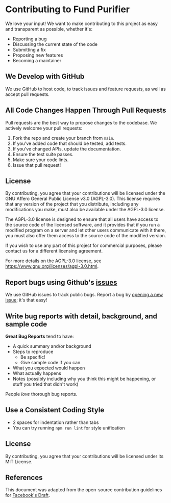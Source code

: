 # Contributing to Fund Purifier

We love your input! We want to make contributing to this project as easy and transparent as possible, whether it's:

- Reporting a bug
- Discussing the current state of the code
- Submitting a fix
- Proposing new features
- Becoming a maintainer

## We Develop with GitHub

We use GitHub to host code, to track issues and feature requests, as well as accept pull requests.

## All Code Changes Happen Through Pull Requests

Pull requests are the best way to propose changes to the codebase. We actively welcome your pull requests:

1. Fork the repo and create your branch from `main`.
2. If you've added code that should be tested, add tests.
3. If you've changed APIs, update the documentation.
4. Ensure the test suite passes.
5. Make sure your code lints.
6. Issue that pull request!

## License

By contributing, you agree that your contributions will be licensed under the GNU Affero General Public License v3.0 (AGPL-3.0). This license requires that any version of the project that you distribute, including any modifications you make, must also be available under the AGPL-3.0 license.

The AGPL-3.0 license is designed to ensure that all users have access to the source code of the licensed software, and it provides that if you run a modified program on a server and let other users communicate with it there, you must also offer them access to the source code of the modified version.

If you wish to use any part of this project for commercial purposes, please contact us for a different licensing agreement.

For more details on the AGPL-3.0 license, see <https://www.gnu.org/licenses/agpl-3.0.html>.

## Report bugs using Github's [issues](https://github.com/fundpurifier/app/issues)

We use GitHub issues to track public bugs. Report a bug by [opening a new issue](https://github.com/fundpurifier/app/issues/new); it's that easy!

## Write bug reports with detail, background, and sample code

**Great Bug Reports** tend to have:

- A quick summary and/or background
- Steps to reproduce
  - Be specific!
  - Give sample code if you can.
- What you expected would happen
- What actually happens
- Notes (possibly including why you think this might be happening, or stuff you tried that didn't work)

People _love_ thorough bug reports.

## Use a Consistent Coding Style

- 2 spaces for indentation rather than tabs
- You can try running `npm run lint` for style unification

## License

By contributing, you agree that your contributions will be licensed under its MIT License.

## References

This document was adapted from the open-source contribution guidelines for [Facebook's Draft](https://github.com/facebook/draft-js/blob/master/CONTRIBUTING.md).
